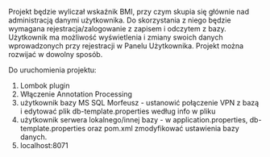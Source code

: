 Projekt będzie wyliczał wskaźnik BMI, przy czym skupia się głównie nad administracją danymi użytkownika.
Do skorzystania z niego będzie wymagana rejestracja/zalogowanie z zapisem i odczytem z bazy.
Użytkownik ma możliwość wyświetlenia i zmiany swoich danych wprowadzonych przy rejestracji w Panelu Użytkownika.
Projekt można rozwijać w dowolny sposób.


Do uruchomienia projektu:
1) Lombok plugin
2) Włączenie Annotation Processing
3) użytkownik bazy MS SQL Morfeusz - ustanowić połączenie VPN z bazą i edytować plik db-template.properties według info w pliku 
4) użytkownik serwera lokalnego/innej bazy - w application.properties, db-template.properties oraz pom.xml zmodyfikować ustawienia bazy danych.
5) localhost:8071



